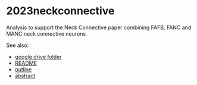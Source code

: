 # 2023neckconnective
Analysis to support the Neck Connective paper combining FAFB, FANC and MANC neck connective neurons

See also:

* [google drive folder](https://drive.google.com/drive/u/3/folders/1X4IuX_Yy_KNUUnd61TxgY25fQ_I89KvZ)
* [README](https://docs.google.com/document/d/14f5zEkm7FsasVQsrKOfZD4rfY_8PVDrsAaE6JcgQLB8/edit) 
* [outline](https://docs.google.com/document/d/1059_BuVqm3LEF2yuOpiXcYN1YNQkiI7EnysIl6UEIW0/edit) 
* [abstract](https://docs.google.com/document/d/1IlsWdwocmo9a6rLdRivNqAE2d1L0bft0P5bv5WkVAII/edit) 

